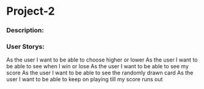 # Project-2

### Description:

### User Storys:
  
  As the user I want to be able to choose higher or lower
  As the user I want to be able to see when I win or lose
  As the user I want to be able to see my score 
  As the user I want to be able to see the randomly drawn card
  As the user I want to be able to keep on playing till my score runs out
